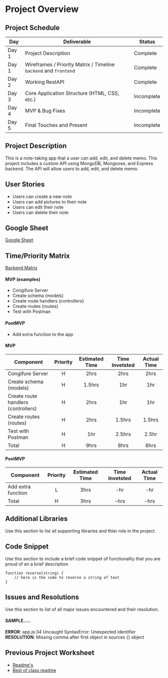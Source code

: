 # Project Overview

## Project Schedule
|  Day | Deliverable | Status
|---|---| ---|
|Day 1| Project Description | Complete
|Day 1| Wireframes / Priority Matrix / Timeline `backend` and `frontend`| Complete
|Day 2| Working RestAPI | Complete
|Day 3| Core Application Structure (HTML, CSS, etc.) | Incomplete
|Day 4| MVP & Bug Fixes | Incomplete
|Day 5| Final Touches and Present | Incomplete

## Project Description
This is a note-taking app that a user can add, edit, and delete memo. This project includes a custom API using MongoDB, Mongoose, and Express backend. The API will allow users to add, edit, and delete memo.

## User Stories 
- Users can create a new note
- Users can add pictures to their note 
- Users can edit their note
- Users can delete their note 

## Google Sheet
[Google Sheet](https://docs.google.com/spreadsheets/d/1PyCkPZeIBSzU58bRY3UI4p7iiJOjNmuEtmBo9yVgr8A/edit?usp=sharing) 

## Time/Priority Matrix 
[Backend Matrix](https://docs.google.com/presentation/d/1NXjgKb0sx3a8bXva7Sy3hEhXmCKah-mM6NvYDY1d13w/edit?usp=sharing) 


#### MVP (examples)

- Congifure Server
- Create schema (models)
- Create route handlers (controllers)
- Create routes (routes)
- Test with Postman


#### PostMVP 
- Add extra function to the app 


#### MVP
| Component | Priority | Estimated Time | Time Invetsted | Actual Time |
| --- | :---: |  :---: | :---: | :---: |
| Congifure Server | H | 2hrs | 2hrs | 2hrs|
| Create schema (models) | H | 1.5hrs | 1hr | 1hr| 
| Create route handlers (controllers) | H | 2hrs | 1hr | 1hr|
| Create routes (routes) | H | 2hrs| 1.5hrs | 1.5hrs |
| Test with Postman| H | 1hr | 2.5hrs | 2.5hr|
| Total | H | 9hrs| 8hrs | 8hrs |

#### PostMVP
| Component | Priority | Estimated Time | Time Invetsted | Actual Time |
| --- | :---: |  :---: | :---: | :---: |
| Add extra function | L | 3hrs | -hr | -hr|
| Total | H | 3hrs| -hrs | -hrs |

## Additional Libraries
 Use this section to list all supporting libraries and thier role in the project. 

## Code Snippet

Use this section to include a brief code snippet of functionality that you are proud of an a brief description  

```
function reverse(string) {
	// here is the code to reverse a string of text
}
```

## Issues and Resolutions
 Use this section to list of all major issues encountered and their resolution.

#### SAMPLE.....
**ERROR**: app.js:34 Uncaught SyntaxError: Unexpected identifier                                
**RESOLUTION**: Missing comma after first object in sources {} object

## Previous Project Worksheet
 - [Readme's](https://github.com/jkeohan/fewd-class-repo/tree/master/final-project-worksheet/project-worksheet-examples)
 - [Best of class readme](https://github.com/jkeohan/fewd-class-repo/blob/master/final-project-worksheet/project-worksheet-examples/portfolio-gracie.md)

